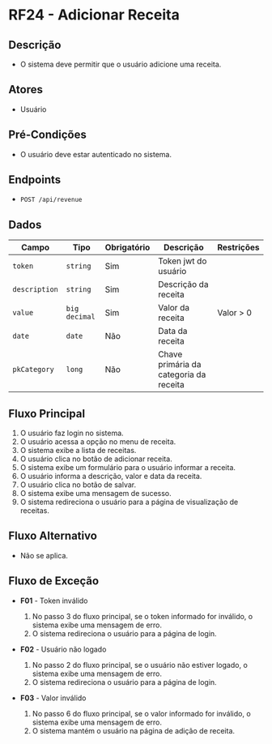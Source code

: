 # RF24 - Adicionar Receita

## Descrição

- O sistema deve permitir que o usuário adicione uma receita.

## Atores

- Usuário

## Pré-Condições

- O usuário deve estar autenticado no sistema.

## Endpoints

- `POST /api/revenue`

## Dados

| Campo         | Tipo          | Obrigatório | Descrição                              | Restrições |
|---------------|---------------|-------------|----------------------------------------|------------|
| `token`       | `string`      | Sim         | Token jwt do usuário                   |            |
| `description` | `string`      | Sim         | Descrição da receita                   |            |
| `value`       | `big decimal` | Sim         | Valor da receita                       | Valor > 0  |
| `date`        | `date`        | Não         | Data da receita                        |            |
| `pkCategory`  | `long`        | Não         | Chave primária da categoria da receita |            |

## Fluxo Principal

1. O usuário faz login no sistema.
2. O usuário acessa a opção no menu de receita.
3. O sistema exibe a lista de receitas.
4. O usuário clica no botão de adicionar receita.
5. O sistema exibe um formulário para o usuário informar a receita.
6. O usuário informa a descrição, valor e data da receita.
7. O usuário clica no botão de salvar.
8. O sistema exibe uma mensagem de sucesso.
9. O sistema redireciona o usuário para a página de visualização de receitas.

## Fluxo Alternativo

- Não se aplica.

## Fluxo de Exceção

- **F01** - Token inválido
    1. No passo 3 do fluxo principal, se o token informado for inválido, o sistema exibe uma mensagem de erro.
    2. O sistema redireciona o usuário para a página de login.

- **F02** - Usuário não logado
    1. No passo 2 do fluxo principal, se o usuário não estiver logado, o sistema exibe uma mensagem de erro.
    2. O sistema redireciona o usuário para a página de login.

- **F03** - Valor inválido
    1. No passo 6 do fluxo principal, se o valor informado for inválido, o sistema exibe uma mensagem de erro.
    2. O sistema mantém o usuário na página de adição de receita.
